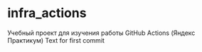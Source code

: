 # infra_actions
Учебный проект для изучения работы GitHub Actions (Яндекс Практикум)
Text for first commit
